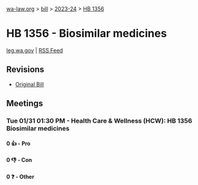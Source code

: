 [wa-law.org](/) > [bill](/bill/) > [2023-24](/bill/2023-24/) > [HB 1356](/bill/2023-24/hb/1356/)

# HB 1356 - Biosimilar medicines
[leg.wa.gov](https://app.leg.wa.gov/billsummary?BillNumber=1356&Year=2023&Initiative=false) | [RSS Feed](./rss.xml)

## Revisions
* [Original Bill](1/)

## Meetings
### Tue 01/31 01:30 PM - Health Care & Wellness (HCW): HB 1356 Biosimilar medicines
#### 0 👍 - Pro

#### 0 👎 - Con

#### 0 ❓ - Other
